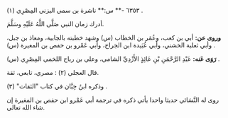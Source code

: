 ٦٣٥٣ -** س:** ناشرة بن سمي اليزني المِصْرِي (١) .

أدرك زمان النبي صَلَّى اللَّهُ عَلَيْهِ وسَلَّمَ.

**وروى عن:** أبي بن كعب، وعُمَر بن الخطاب (س) وشهد خطبته بالجابية، ومعاذ بن جبل، وأبي ثعلبة الخشني، وأبي عُبَيدة ابن الجراح، وأبي عَمْرو بن حفص بن المغيرة (س) .

**رَوَى عَنه:** عَبْدِ الرَّحْمَنِ بْنِ عَائِذٍ الأَزْدِيِّ الشامي، وعلي بن رباح اللخمي المِصْرِي (س) .

قال العجلي (٢) : مصري، تابعي، ثقة.

وذكره ابنُ حِبَّان في كتاب "الثقات" (٣) .

روى له النَّسَائي حديثا واحدا يأتي ذكره في ترجمة أبي عَمْرو ابن حفص بن المغيرة إن شاء الله تعالى.